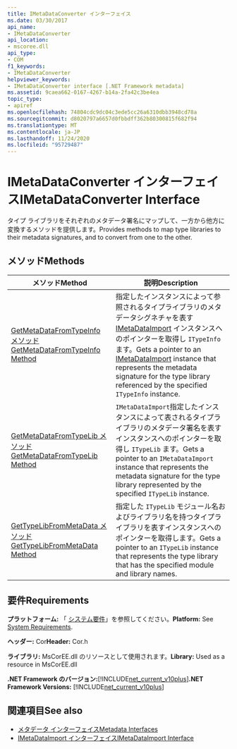 ```yaml
---
title: IMetaDataConverter インターフェイス
ms.date: 03/30/2017
api_name:
- IMetaDataConverter
api_location:
- mscoree.dll
api_type:
- COM
f1_keywords:
- IMetaDataConverter
helpviewer_keywords:
- IMetaDataConverter interface [.NET Framework metadata]
ms.assetid: 9caea662-0167-4267-b14a-2fa42c3be4ea
topic_type:
- apiref
ms.openlocfilehash: 74804cdc9dc04c3ede5cc26a6310dbb3948cd78a
ms.sourcegitcommit: d8020797a6657d0fbbdff362b80300815f682f94
ms.translationtype: MT
ms.contentlocale: ja-JP
ms.lasthandoff: 11/24/2020
ms.locfileid: "95729487"
---
```

# <a name="imetadataconverter-interface"></a><span data-ttu-id="fbcb3-102">IMetaDataConverter インターフェイス</span><span class="sxs-lookup"><span data-stu-id="fbcb3-102">IMetaDataConverter Interface</span></span>

<span data-ttu-id="fbcb3-103">タイプ ライブラリをそれぞれのメタデータ署名にマップして、一方から他方に変換するメソッドを提供します。</span><span class="sxs-lookup"><span data-stu-id="fbcb3-103">Provides methods to map type libraries to their metadata signatures, and to convert from one to the other.</span></span>  
  
## <a name="methods"></a><span data-ttu-id="fbcb3-104">メソッド</span><span class="sxs-lookup"><span data-stu-id="fbcb3-104">Methods</span></span>  
  
|<span data-ttu-id="fbcb3-105">メソッド</span><span class="sxs-lookup"><span data-stu-id="fbcb3-105">Method</span></span>|<span data-ttu-id="fbcb3-106">説明</span><span class="sxs-lookup"><span data-stu-id="fbcb3-106">Description</span></span>|  
|------------|-----------------|  
|[<span data-ttu-id="fbcb3-107">GetMetaDataFromTypeInfo メソッド</span><span class="sxs-lookup"><span data-stu-id="fbcb3-107">GetMetaDataFromTypeInfo Method</span></span>](imetadataconverter-getmetadatafromtypeinfo-method.md)|<span data-ttu-id="fbcb3-108">指定したインスタンスによって参照されるタイプライブラリのメタデータシグネチャを表す [IMetaDataImport](imetadataimport-interface.md) インスタンスへのポインターを取得し `ITypeInfo` ます。</span><span class="sxs-lookup"><span data-stu-id="fbcb3-108">Gets a pointer to an [IMetaDataImport](imetadataimport-interface.md) instance that represents the metadata signature for the type library referenced by the specified `ITypeInfo` instance.</span></span>|  
|[<span data-ttu-id="fbcb3-109">GetMetaDataFromTypeLib メソッド</span><span class="sxs-lookup"><span data-stu-id="fbcb3-109">GetMetaDataFromTypeLib Method</span></span>](imetadataconverter-getmetadatafromtypelib-method.md)|<span data-ttu-id="fbcb3-110">`IMetaDataImport`指定したインスタンスによって表されるタイプライブラリのメタデータ署名を表すインスタンスへのポインターを取得し `ITypeLib` ます。</span><span class="sxs-lookup"><span data-stu-id="fbcb3-110">Gets a pointer to an `IMetaDataImport` instance that represents the metadata signature for the type library represented by the specified `ITypeLib` instance.</span></span>|  
|[<span data-ttu-id="fbcb3-111">GetTypeLibFromMetaData メソッド</span><span class="sxs-lookup"><span data-stu-id="fbcb3-111">GetTypeLibFromMetaData Method</span></span>](imetadataconverter-gettypelibfrommetadata-method.md)|<span data-ttu-id="fbcb3-112">指定した `ITypeLib` モジュール名およびライブラリ名を持つタイプライブラリを表すインスタンスへのポインターを取得します。</span><span class="sxs-lookup"><span data-stu-id="fbcb3-112">Gets a pointer to an `ITypeLib` instance that represents the type library that has the specified module and library names.</span></span>|  
  
## <a name="requirements"></a><span data-ttu-id="fbcb3-113">要件</span><span class="sxs-lookup"><span data-stu-id="fbcb3-113">Requirements</span></span>  

 <span data-ttu-id="fbcb3-114">**プラットフォーム:** 「 [システム要件](../../get-started/system-requirements.md)」を参照してください。</span><span class="sxs-lookup"><span data-stu-id="fbcb3-114">**Platform:** See [System Requirements](../../get-started/system-requirements.md).</span></span>  
  
 <span data-ttu-id="fbcb3-115">**ヘッダー:** Cor</span><span class="sxs-lookup"><span data-stu-id="fbcb3-115">**Header:** Cor.h</span></span>  
  
 <span data-ttu-id="fbcb3-116">**ライブラリ:** MsCorEE.dll のリソースとして使用されます。</span><span class="sxs-lookup"><span data-stu-id="fbcb3-116">**Library:** Used as a resource in MsCorEE.dll</span></span>  
  
 <span data-ttu-id="fbcb3-117">**.NET Framework のバージョン:**[!INCLUDE[net_current_v10plus](../../../../includes/net-current-v10plus-md.md)]</span><span class="sxs-lookup"><span data-stu-id="fbcb3-117">**.NET Framework Versions:** [!INCLUDE[net_current_v10plus](../../../../includes/net-current-v10plus-md.md)]</span></span>  
  
## <a name="see-also"></a><span data-ttu-id="fbcb3-118">関連項目</span><span class="sxs-lookup"><span data-stu-id="fbcb3-118">See also</span></span>

- [<span data-ttu-id="fbcb3-119">メタデータ インターフェイス</span><span class="sxs-lookup"><span data-stu-id="fbcb3-119">Metadata Interfaces</span></span>](metadata-interfaces.md)
- [<span data-ttu-id="fbcb3-120">IMetaDataImport インターフェイス</span><span class="sxs-lookup"><span data-stu-id="fbcb3-120">IMetaDataImport Interface</span></span>](imetadataimport-interface.md)
